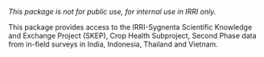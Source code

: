 
*This package is not for public use, for internal use in IRRI only.*

This package provides access to the IRRI-Sygnenta Scientific Knowledge and Exchange Project (SKEP), Crop Health Subproject, Second Phase data from in-field surveys in India, Indonesia, Thailand and Vietnam.

